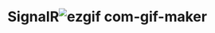 # SignalR![ezgif com-gif-maker](https://user-images.githubusercontent.com/67695832/169290805-562c72bc-4758-47a5-bc10-a6477234f018.gif)

